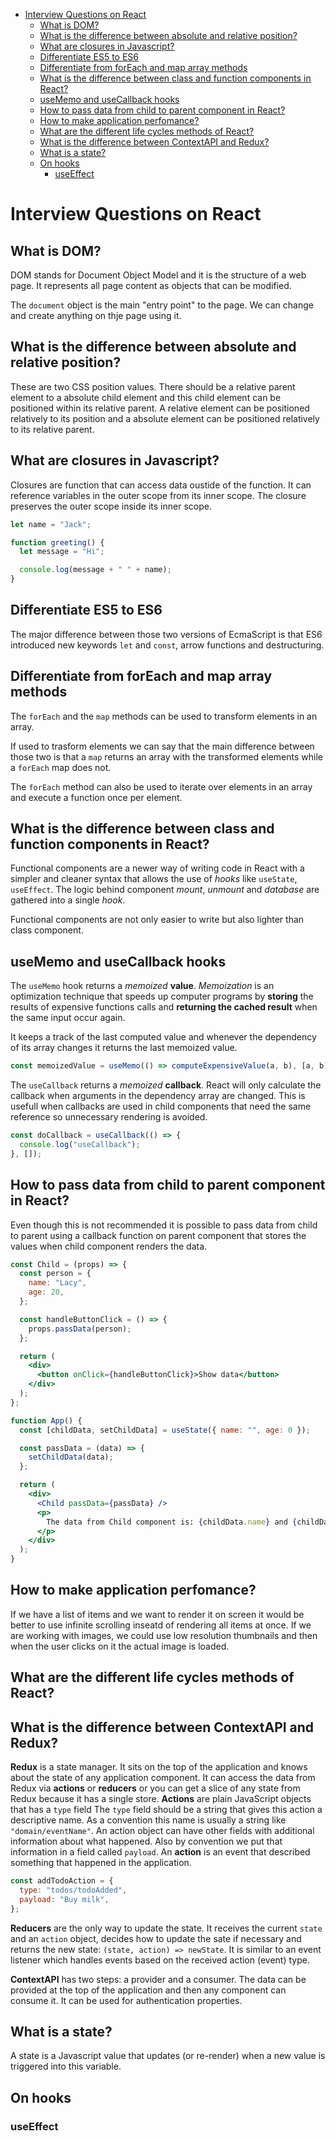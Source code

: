 - [Interview Questions on React](#interview-questions-on-react)
  - [What is DOM?](#what-is-dom)
  - [What is the difference between absolute and relative position?](#what-is-the-difference-between-absolute-and-relative-position)
  - [What are closures in Javascript?](#what-are-closures-in-javascript)
  - [Differentiate ES5 to ES6](#differentiate-es5-to-es6)
  - [Differentiate from forEach and map array methods](#differentiate-from-foreach-and-map-array-methods)
  - [What is the difference between class and function components in React?](#what-is-the-difference-between-class-and-function-components-in-react)
  - [useMemo and useCallback hooks](#usememo-and-usecallback-hooks)
  - [How to pass data from child to parent component in React?](#how-to-pass-data-from-child-to-parent-component-in-react)
  - [How to make application perfomance?](#how-to-make-application-perfomance)
  - [What are the different life cycles methods of React?](#what-are-the-different-life-cycles-methods-of-react)
  - [What is the difference between ContextAPI and Redux?](#what-is-the-difference-between-contextapi-and-redux)
  - [What is a state?](#what-is-a-state)
  - [On hooks](#on-hooks)
    - [useEffect](#useeffect)

# Interview Questions on React

## What is DOM?

DOM stands for Document Object Model and it is the structure of a web page. It represents all page content as objects that can be modified.

The `document` object is the main "entry point" to the page. We can change and create anything on thje page using it.

## What is the difference between absolute and relative position?

These are two CSS position values. There should be a relative parent element to a absolute child element and this child element can be positioned within its relative parent. A relative element can be positioned relatively to its position and a absolute element can be positioned relatively to its relative parent.

## What are closures in Javascript?

Closures are function that can access data oustide of the function. It can reference variables in the outer scope from its inner scope. The closure preserves the outer scope inside its inner scope.

```js
let name = "Jack";

function greeting() {
  let message = "Hi";

  console.log(message + " " + name);
}
```

## Differentiate ES5 to ES6

The major difference between those two versions of EcmaScript is that ES6 introduced new keywords `let` and `const`, arrow functions and destructuring.

## Differentiate from forEach and map array methods

The `forEach` and the `map` methods can be used to transform elements in an array.

If used to trasform elements we can say that the main difference between those two is that a `map` returns an array with the transformed elements while a `forEach` map does not.

The `forEach` method can also be used to iterate over elements in an array and execute a function once per element.

## What is the difference between class and function components in React?

Functional components are a newer way of writing code in React with a simpler and cleaner syntax that allows the use of _hooks_ like `useState`, `useEffect`. The logic behind component _mount_, _unmount_ and _database_ are gathered into a single _hook_.

Functional components are not only easier to write but also lighter than class component.

## useMemo and useCallback hooks

The `useMemo` hook returns a _memoized_ **value**. _Memoization_ is an optimization technique that speeds up computer programs by **storing** the results of expensive functions calls and **returning the cached result** when the same input occur again.

It keeps a track of the last computed value and whenever the dependency of its array changes it returns the last memoized value.

```jsx
const memoizedValue = useMemo(() => computeExpensiveValue(a, b), [a, b]);
```

The `useCallback` returns a _memoized_ **callback**. React will only calculate the callback when arguments in the dependency array are changed. This is usefull when callbacks are used in child components that need the same reference so unnecessary rendering is avoided.

```jsx
const doCallback = useCallback(() => {
  console.log("useCallback");
}, []);
```

## How to pass data from child to parent component in React?

Even though this is not recommended it is possible to pass data from child to parent using a callback function on parent component that stores the values when child component renders the data.

```jsx
const Child = (props) => {
  const person = {
    name: "Lacy",
    age: 20,
  };

  const handleButtonClick = () => {
    props.passData(person);
  };

  return (
    <div>
      <button onClick={handleButtonClick}>Show data</button>
    </div>
  );
};

function App() {
  const [childData, setChildData] = useState({ name: "", age: 0 });

  const passData = (data) => {
    setChildData(data);
  };

  return (
    <div>
      <Child passData={passData} />
      <p>
        The data from Child component is: {childData.name} and {childData.age}.
      </p>
    </div>
  );
}
```

## How to make application perfomance?

If we have a list of items and we want to render it on screen it would be better to use infinite scrolling inseatd of rendering all items at once. If we are working with images, we could use low resolution thumbnails and then when the user clicks on it the actual image is loaded.

## What are the different life cycles methods of React?

## What is the difference between ContextAPI and Redux?

**Redux** is a state manager. It sits on the top of the application and knows about the state of any application component. It can access the data from Redux via **actions** or **reducers** or you can get a slice of any state from Redux because it has a single store. **Actions** are plain JavaScript objects that has a `type` field The `type` field should be a string that gives this action a descriptive name. As a convention this name is usually a string like `"domain/eventName"`. An action object can have other fields with additional information about what happened. Also by convention we put that information in a field called `payload`. An **action** is an event that described something that happened in the application.

```jsx
const addTodoAction = {
  type: "todos/todoAdded",
  payload: "Buy milk",
};
```

**Reducers** are the only way to update the state. It receives the current `state` and an `action` object, decides how to update the sate if necessary and returns the new state: `(state, action) => newState`. It is similar to an event listener which handles events based on the received action (event) type.

**ContextAPI** has two steps: a provider and a consumer. The data can be provided at the top of the application and then any component can consume it. It can be used for authentication properties.

## What is a state?

A state is a Javascript value that updates (or re-render) when a new value is triggered into this variable.

## On hooks

### useEffect
